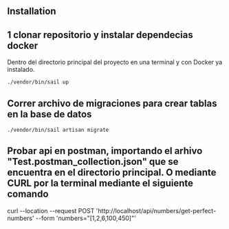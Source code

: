 ## Installation

## 1 clonar repositorio y instalar dependecias docker
Dentro del directorio principal del proyecto en una terminal y con Docker ya instalado.
```
./vendor/bin/sail up
```

## Correr archivo de migraciones para crear tablas en la base de datos
```
./vendor/bin/sail artisan migrate
```

## Probar api en postman, importando el arhivo "Test.postman_collection.json" que se encuentra en el directorio principal. O mediante CURL por la terminal mediante el siguiente comando 

curl --location --request POST 'http://localhost/api/numbers/get-perfect-numbers' \--form 'numbers="[1,2,6,100,450]"'


